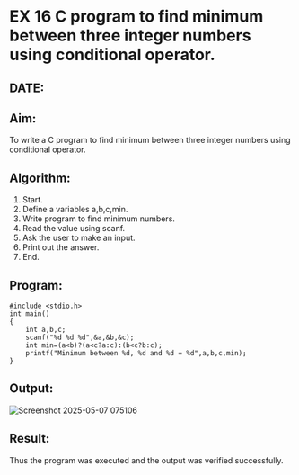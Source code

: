 # EX 16 C program to find minimum between three integer numbers using conditional operator.
## DATE:
## Aim:
To write a C program to find minimum between three integer numbers using conditional operator.

## Algorithm:
1. Start. 
2. Define a variables a,b,c,min. 
3. Write program to find minimum numbers. 
4. Read the value using scanf. 
5. Ask the user to make an input. 
6. Print out the answer. 
7. End.

## Program:
```
#include <stdio.h>
int main()
{
    int a,b,c;
    scanf("%d %d %d",&a,&b,&c);
    int min=(a<b)?(a<c?a:c):(b<c?b:c);
    printf("Minimum between %d, %d and %d = %d",a,b,c,min);
}
```

## Output:
![Screenshot 2025-05-07 075106](https://github.com/user-attachments/assets/163fb9b1-ca51-461f-90ea-785b916fa2a7)

## Result:
Thus the program was executed and the output was verified successfully.
